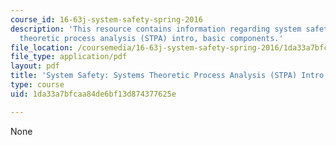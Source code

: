 ```yaml
---
course_id: 16-63j-system-safety-spring-2016
description: 'This resource contains information regarding system safety: Systems
  theoretic process analysis (STPA) intro, basic components.'
file_location: /coursemedia/16-63j-system-safety-spring-2016/1da33a7bfcaa84de6bf13d874377625e_MIT16_63JS16_LecNotes10.pdf
file_type: application/pdf
layout: pdf
title: 'System Safety: Systems Theoretic Process Analysis (STPA) Intro, Basic Components'
type: course
uid: 1da33a7bfcaa84de6bf13d874377625e

---
```

None